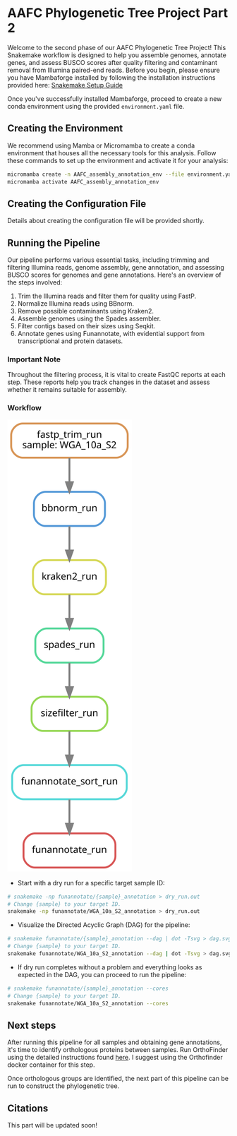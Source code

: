 # AAFC Phylogenetic Tree Project Part 2

Welcome to the second phase of our AAFC Phylogenetic Tree Project! This Snakemake workflow is designed to help you assemble genomes, annotate genes, and assess BUSCO scores after quality filtering and contaminant removal from Illumina paired-end reads. Before you begin, please ensure you have Mambaforge installed by following the installation instructions provided here: [Snakemake Setup Guide](https://snakemake.readthedocs.io/en/stable/tutorial/setup.html)

Once you've successfully installed Mambaforge, proceed to create a new conda environment using the provided ```environment.yaml``` file.

## Creating the Environment

We recommend using Mamba or Micromamba to create a conda environment that houses all the necessary tools for this analysis. Follow these commands to set up the environment and activate it for your analysis:

```bash
micromamba create -n AAFC_assembly_annotation_env --file environment.yaml
micromamba activate AAFC_assembly_annotation_env
```

## Creating the Configuration File

Details about creating the configuration file will be provided shortly.

## Running the Pipeline

Our pipeline performs various essential tasks, including trimming and filtering Illumina reads, genome assembly, gene annotation, and assessing BUSCO scores for genomes and gene annotations. Here's an overview of the steps involved:

1. Trim the Illumina reads and filter them for quality using FastP.
2. Normalize Illumina reads using BBnorm.
3. Remove possible contaminants using Kraken2.
4. Assemble genomes using the Spades assembler.
5. Filter contigs based on their sizes using Seqkit.
6. Annotate genes using Funannotate, with evidential support from transcriptional and protein datasets.

### Important Note

Throughout the filtering process, it is vital to create FastQC reports at each step. These reports help you track changes in the dataset and assess whether it remains suitable for assembly.

### Workflow

![image](dag.svg)

- Start with a dry run for a specific target sample ID:

```bash
# snakemake -np funannotate/{sample}_annotation > dry_run.out
# Change {sample} to your target ID.
snakemake -np funannotate/WGA_10a_S2_annotation > dry_run.out
```

- Visualize the Directed Acyclic Graph (DAG) for the pipeline:

```bash
# snakemake funannotate/{sample}_annotation --dag | dot -Tsvg > dag.svg
# Change {sample} to your target ID.
snakemake funannotate/WGA_10a_S2_annotation --dag | dot -Tsvg > dag.svg
```

- If dry run completes without a problem and everything looks as expected in the DAG, you can proceed to run the pipeline:

```bash
# snakemake funannotate/{sample}_annotation --cores
# Change {sample} to your target ID.
snakemake funannotate/WGA_10a_S2_annotation --cores
```

## Next steps

After running this pipeline for all samples and obtaining gene annotations, it's time to identify orthologous proteins between samples. Run OrthoFinder using the detailed instructions found [here](https://github.com/davidemms/OrthoFinder). I suggest using the Orthofinder docker container for this step.

Once orthologous groups are identified, the next part of this pipeline can be run to construct the phylogenetic tree.

## Citations

This part will be updated soon!